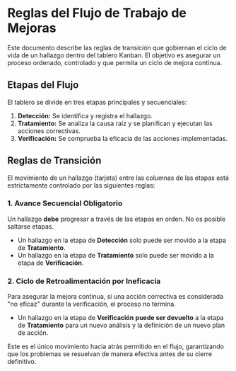# Reglas del Flujo de Trabajo de Mejoras

Este documento describe las reglas de transición que gobiernan el ciclo de vida de un hallazgo dentro del tablero Kanban. El objetivo es asegurar un proceso ordenado, controlado y que permita un ciclo de mejora continua.

## Etapas del Flujo

El tablero se divide en tres etapas principales y secuenciales:

1.  **Detección:** Se identifica y registra el hallazgo.
2.  **Tratamiento:** Se analiza la causa raíz y se planifican y ejecutan las acciones correctivas.
3.  **Verificación:** Se comprueba la eficacia de las acciones implementadas.

## Reglas de Transición

El movimiento de un hallazgo (tarjeta) entre las columnas de las etapas está estrictamente controlado por las siguientes reglas:

### 1. Avance Secuencial Obligatorio

Un hallazgo **debe** progresar a través de las etapas en orden. No es posible saltarse etapas.

-   Un hallazgo en la etapa de **Detección** solo puede ser movido a la etapa de **Tratamiento**.
-   Un hallazgo en la etapa de **Tratamiento** solo puede ser movido a la etapa de **Verificación**.

### 2. Ciclo de Retroalimentación por Ineficacia

Para asegurar la mejora continua, si una acción correctiva es considerada "no eficaz" durante la verificación, el proceso no termina.

-   Un hallazgo en la etapa de **Verificación** **puede ser devuelto** a la etapa de **Tratamiento** para un nuevo análisis y la definición de un nuevo plan de acción.

Este es el único movimiento hacia atrás permitido en el flujo, garantizando que los problemas se resuelvan de manera efectiva antes de su cierre definitivo.
